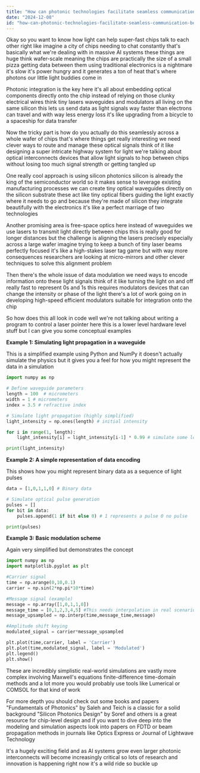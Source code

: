 ```yaml
---
title: "How can photonic technologies facilitate seamless communication between wafer-scale chips such as those used in large AI processing systems?"
date: "2024-12-08"
id: "how-can-photonic-technologies-facilitate-seamless-communication-between-wafer-scale-chips-such-as-those-used-in-large-ai-processing-systems"
---
```


Okay so you want to know how light can help super-fast chips talk to each other right  like imagine a city of chips needing to chat constantly  that's basically what we're dealing with in massive AI systems  these things are huge  think wafer-scale  meaning the chips are practically the size of a small pizza  getting data between them using traditional electronics is a nightmare  it's slow it's power hungry and it generates a ton of heat  that's where photons our little light buddies come in

Photonic integration is the key here  it's all about embedding optical components directly onto the chip  instead of relying on those clunky electrical wires  think tiny lasers waveguides and modulators all living on the same silicon  this lets us send data as light signals way faster than electrons can travel  and with way less energy loss  it's like upgrading from a bicycle to a spaceship for data transfer

Now the tricky part is how do you actually do this seamlessly across a whole wafer of chips  that's where things get really interesting  we need clever ways to route and manage these optical signals  think of it like designing a super intricate highway system for light  we're talking about optical interconnects  devices that allow light signals to hop between chips  without losing too much signal strength  or getting tangled up

One really cool approach is using silicon photonics  silicon is already the king of the semiconductor world  so it makes sense to leverage existing manufacturing processes  we can create tiny optical waveguides directly on the silicon substrate  these act like tiny optical fibers guiding the light exactly where it needs to go  and because they're made of silicon they integrate beautifully with the electronics  it's like a perfect marriage of two technologies

Another promising area is free-space optics  here  instead of waveguides  we use lasers to transmit light directly between chips  this is really good for longer distances  but the challenge is aligning the lasers precisely  especially across a large wafer  imagine trying to keep a bunch of tiny laser beams perfectly focused  it's like a high-stakes laser tag game  but with way more consequences  researchers are looking at micro-mirrors and other clever techniques to solve this alignment problem

Then there's the whole issue of data modulation  we need ways to encode information onto these light signals  think of it like turning the light on and off really fast to represent 0s and 1s  this requires modulators  devices that can change the intensity or phase of the light  there's a lot of work going on in developing high-speed efficient modulators  suitable for integration onto the chip

So how does this all look in code  well  we're not talking about writing a program to control a laser pointer here  this is a lower level  hardware level stuff  but I can give you some conceptual examples

**Example 1: Simulating light propagation in a waveguide**

This is a simplified example using Python and NumPy  it doesn't actually simulate the physics  but it gives you a feel for how you might represent the data in a simulation

```python
import numpy as np

# Define waveguide parameters
length = 100  # micrometers
width = 1 # micrometers
index = 3.5 # refractive index

# Simulate light propagation (highly simplified)
light_intensity = np.ones(length) # initial intensity

for i in range(1, length):
    light_intensity[i] = light_intensity[i-1] * 0.99 # simulate some loss

print(light_intensity)
```


**Example 2: A simple representation of data encoding**

This shows how you might represent binary data as a sequence of light pulses

```python
data = [1,0,1,1,0] # Binary data

# Simulate optical pulse generation
pulses = []
for bit in data:
    pulses.append(1 if bit else 0) # 1 represents a pulse 0 no pulse

print(pulses)

```

**Example 3:  Basic modulation scheme**

Again very simplified but demonstrates the concept

```python
import numpy as np
import matplotlib.pyplot as plt

#Carrier signal
time = np.arange(0,10,0.1)
carrier = np.sin(2*np.pi*10*time)

#Message signal (example)
message = np.array([1,0,1,1,0])
message_time = [0,1,2,3,4,5] #This needs interpolation in real scenarios
message_upsampled = np.interp(time,message_time,message)

#Amplitude shift keying
modulated_signal = carrier*message_upsampled

plt.plot(time,carrier, label = 'Carrier')
plt.plot(time,modulated_signal, label = 'Modulated')
plt.legend()
plt.show()
```

These are incredibly simplistic  real-world simulations are vastly more complex involving Maxwell's equations finite-difference time-domain methods and a lot more  you would probably use tools like Lumerical or COMSOL for that kind of work

For more depth you should check out some books and papers  "Fundamentals of Photonics" by Saleh and Teich is a classic for a solid background  "Silicon Photonics Design" by Soref and others is a great resource for chip-level design and if you want to dive deep into the modeling and simulation aspects  look into papers on FDTD or beam propagation methods in journals like Optics Express or Journal of Lightwave Technology

It's a hugely exciting field  and as AI systems grow even larger  photonic interconnects will become increasingly critical  so  lots of research and innovation is happening right now  it's a wild ride so buckle up
